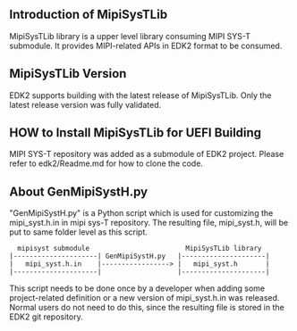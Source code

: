 ## Introduction of MipiSysTLib ##
MipiSysTLib library is a upper level library consuming MIPI SYS-T submodule.
It provides MIPI-related APIs in EDK2 format to be consumed.

## MipiSysTLib Version ##
EDK2 supports building with the latest release of MipiSysTLib.
Only the latest release version was fully validated.

## HOW to Install MipiSysTLib for UEFI Building ##
MIPI SYS-T repository was added as a submodule of EDK2 project. Please
refer to edk2/Readme.md for how to clone the code.

## About GenMipiSystH.py ##
"GenMipiSystH.py" is a Python script which is used for customizing the
mipi_syst.h.in in mipi sys-T repository. The resulting file, mipi_syst.h, will
be put to same folder level as this script.
```
  mipisyst submodule                        MipiSysTLib library
|---------------------| GenMipiSystH.py   |---------------------|
|   mipi_syst.h.in    |-----------------> |   mipi_syst.h       |
|---------------------|                   |---------------------|
```
This script needs to be done once by a developer when adding some
project-related definition or a new version of mipi_syst.h.in was released.
Normal users do not need to do this, since the resulting file is stored
in the EDK2 git repository.
